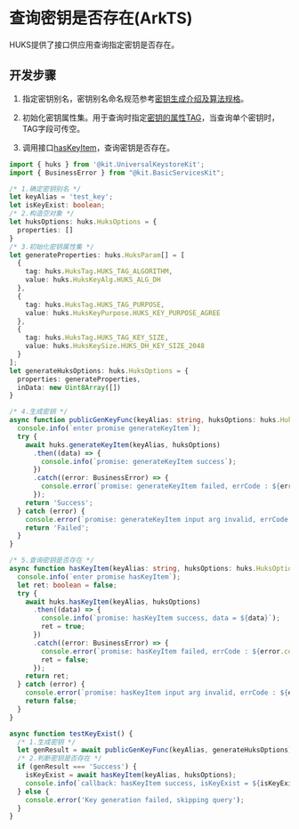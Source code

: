 # 查询密钥是否存在(ArkTS)

<!--Kit: Universal Keystore Kit-->
<!--Subsystem: Security-->
<!--Owner: @wutiantian-gitee-->
<!--Designer: @HighLowWorld-->
<!--Tester: @wxy1234564846-->
<!--Adviser: @zengyawen-->

HUKS提供了接口供应用查询指定密钥是否存在。

## 开发步骤

1. 指定密钥别名，密钥别名命名规范参考[密钥生成介绍及算法规格](huks-key-generation-overview.md)。

2. 初始化密钥属性集。用于查询时指定[密钥的属性TAG](../../reference/apis-universal-keystore-kit/js-apis-huks.md#hukstag)，当查询单个密钥时，TAG字段可传空。

3. 调用接口[hasKeyItem](../../reference/apis-universal-keystore-kit/js-apis-huks.md#hukshaskeyitem11)，查询密钥是否存在。

```ts
import { huks } from '@kit.UniversalKeystoreKit';
import { BusinessError } from "@kit.BasicServicesKit";

/* 1.确定密钥别名 */
let keyAlias = 'test_key';
let isKeyExist: boolean;
/* 2.构造空对象 */
let huksOptions: huks.HuksOptions = {
  properties: []
}
/* 3.初始化密钥属性集 */
let generateProperties: huks.HuksParam[] = [
  {
    tag: huks.HuksTag.HUKS_TAG_ALGORITHM,
    value: huks.HuksKeyAlg.HUKS_ALG_DH
  },
  {
    tag: huks.HuksTag.HUKS_TAG_PURPOSE,
    value: huks.HuksKeyPurpose.HUKS_KEY_PURPOSE_AGREE
  },
  {
    tag: huks.HuksTag.HUKS_TAG_KEY_SIZE,
    value: huks.HuksKeySize.HUKS_DH_KEY_SIZE_2048
  }
];
let generateHuksOptions: huks.HuksOptions = {
  properties: generateProperties,
  inData: new Uint8Array([])
}

/* 4.生成密钥 */
async function publicGenKeyFunc(keyAlias: string, huksOptions: huks.HuksOptions): Promise<string> {
  console.info(`enter promise generateKeyItem`);
  try {
    await huks.generateKeyItem(keyAlias, huksOptions)
      .then((data) => {
        console.info(`promise: generateKeyItem success`);
      })
      .catch((error: BusinessError) => {
        console.error(`promise: generateKeyItem failed, errCode : ${error.code}, errMag : ${error.message}`);
      });
    return 'Success';
  } catch (error) {
    console.error(`promise: generateKeyItem input arg invalid, errCode : ${error.code}, errMag : ${error.message}`);
    return 'Failed';
  }
}

/* 5.查询密钥是否存在 */
async function hasKeyItem(keyAlias: string, huksOptions: huks.HuksOptions): Promise<boolean> {
  console.info(`enter promise hasKeyItem`);
  let ret: boolean = false;
  try {
    await huks.hasKeyItem(keyAlias, huksOptions)
      .then((data) => {
        console.info(`promise: hasKeyItem success, data = ${data}`);
        ret = true;
      })
      .catch((error: BusinessError) => {
        console.error(`promise: hasKeyItem failed, errCode : ${error.code}, errMag : ${error.message}`);
        ret = false;
      });
    return ret;
  } catch (error) {
    console.error(`promise: hasKeyItem input arg invalid, errCode : ${error.code}, errMag : ${error.message}`);
    return false;
  }
}

async function testKeyExist() {
  /* 1.生成密钥 */
  let genResult = await publicGenKeyFunc(keyAlias, generateHuksOptions);
  /* 2.判断密钥是否存在 */
  if (genResult === 'Success') {
    isKeyExist = await hasKeyItem(keyAlias, huksOptions);
    console.info(`callback: hasKeyItem success, isKeyExist = ${isKeyExist}`);
  } else {
    console.error('Key generation failed, skipping query');
  }
}
```